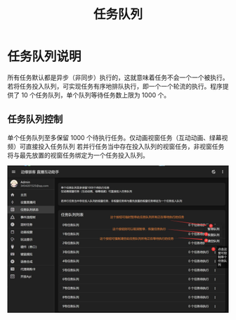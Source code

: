 ﻿---
title: '任务队列'
sidebar_position: 2
---

# 任务队列说明

所有任务默认都是异步（非同步）执行的，这就意味着任务不会一个一个被执行。若将任务投入队列，可实现任务有序地排队执行，即一个一个轮流的执行。程序提供了 10 个任务队列，单个队列等待任务数上限为 1000 个。

## 任务队列控制

单个任务队列至多保留 1000 个待执行任务。仅动画视窗任务（互动动画、绿幕视频）可直接投入任务队列
若并行任务当中存在投入队列的视窗任务，非视窗任务将与最先放置的视窗任务绑定为一个任务投入队列。


![任务队列控制](./img/任务队列控制.jpg)